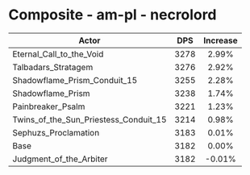 # Composite - am-pl - necrolord
| Actor | DPS | Increase |
|---|:---:|:---:|
|Eternal_Call_to_the_Void|3278|2.99%|
|Talbadars_Stratagem|3276|2.92%|
|Shadowflame_Prism_Conduit_15|3255|2.28%|
|Shadowflame_Prism|3238|1.74%|
|Painbreaker_Psalm|3221|1.23%|
|Twins_of_the_Sun_Priestess_Conduit_15|3214|0.98%|
|Sephuzs_Proclamation|3183|0.01%|
|Base|3182|0.00%|
|Judgment_of_the_Arbiter|3182|-0.01%|
